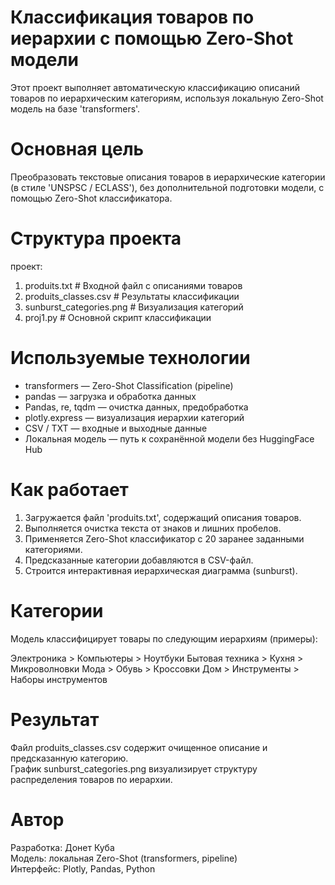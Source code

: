  
# Классификация товаров по иерархии с помощью Zero-Shot модели

Этот проект выполняет автоматическую классификацию описаний товаров по иерархическим категориям, используя локальную Zero-Shot модель на базе 'transformers'.

# Основная цель

Преобразовать текстовые описания товаров в иерархические категории (в стиле 'UNSPSC / ECLASS'), без дополнительной подготовки модели, с помощью Zero-Shot классификатора.

# Структура проекта

проект:

1. produits.txt # Входной файл с описаниями товаров 
2. produits_classes.csv # Результаты классификации
3. sunburst_categories.png # Визуализация категорий
4. proj1.py # Основной скрипт классификации

# Используемые технологии

- transformers — Zero-Shot Classification (pipeline)
- pandas — загрузка и обработка данных
- Pandas, re, tqdm — очистка данных, предобработка
- plotly.express — визуализация иерархии категорий
- CSV / TXT — входные и выходные данные
- Локальная модель — путь к сохранённой модели без HuggingFace Hub

# Как работает

1. Загружается файл 'produits.txt', содержащий описания товаров.
2. Выполняется очистка текста от знаков и лишних пробелов.
3. Применяется Zero-Shot классификатор с 20 заранее заданными категориями.
4. Предсказанные категории добавляются в CSV-файл.
5. Строится интерактивная иерархическая диаграмма (sunburst).

# Категории

Модель классифицирует товары по следующим иерархиям (примеры):

Электроника > Компьютеры > Ноутбуки
Бытовая техника > Кухня > Микроволновки
Мода > Обувь > Кроссовки
Дом > Инструменты > Наборы инструментов

# Результат

Файл produits_classes.csv содержит очищенное описание и предсказанную категорию.  
График sunburst_categories.png визуализирует структуру распределения товаров по иерархии.

# Автор

Разработка: Донет Куба  
Модель: локальная Zero-Shot (transformers, pipeline)  
Интерфейс: Plotly, Pandas, Python